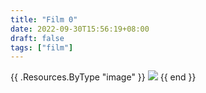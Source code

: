 ```yaml
---
title: "Film 0"
date: 2022-09-30T15:56:19+08:00
draft: false
tags: ["film"]
---
```

{{ .Resources.ByType "image" }}
    <img src="data:{{ .MediaType }};base64,{{ .Content | base64Encode }}">
{{ end }}
